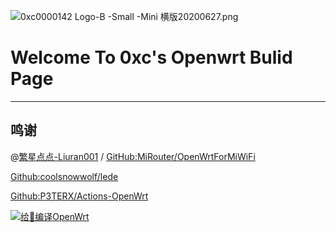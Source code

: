 ![0xc0000142 Logo-B -Small -Mini 横版20200627.png](https://i.loli.net/2020/08/31/RQhFqSjV1tWTcue.png) 

# Welcome To 0xc's Openwrt Bulid Page

---------
## 鸣谢
@[繁星点点-Liuran001](https://qqcn.xyz) / [GitHub:MiRouter/OpenWrtForMiWiFi](https://github.com/MiRouter/OpenWrtForMiWiFi)

[Github:coolsnowwolf/lede](https://github.com/coolsnowwolf/lede)

[Github:P3TERX/Actions-OpenWrt](https://github.com/P3TERX/Actions-OpenWrt)

[1]: https://github.com/0xc0000142/OpenWrtForMiWiFi/actions
[2]: https://github.com/0xc0000142/OpenWrtForMiWiFi/workflows/Build%20OpenWrt/badge.svg



[![给👴编译OpenWrt][2]](https://github.com/0xc0000142/OpenWrtForMiWiFi/actions)
